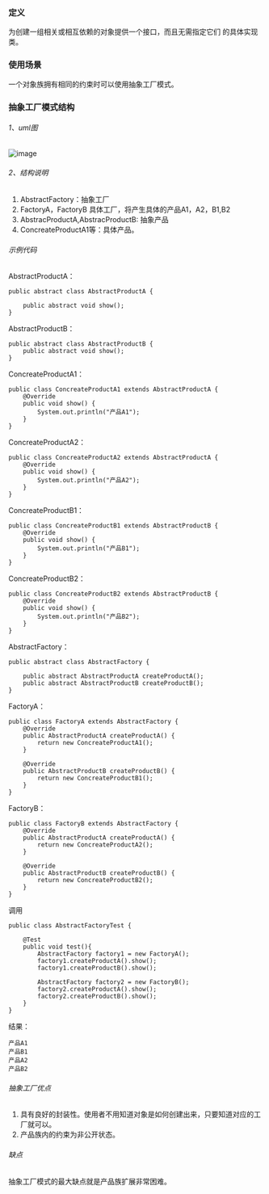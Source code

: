 ### 定义
为创建一组相关或相互依赖的对象提供一个接口，而且无需指定它们 的具体实现类。

### 使用场景

一个对象族拥有相同的约束时可以使用抽象工厂模式。

### 抽象工厂模式结构
###### 1、uml图

![image](http://p2n2wxpgk.bkt.clouddn.com/image/work/%E6%8A%BD%E8%B1%A1%E5%B7%A5%E5%8E%82%E6%A8%A1%E5%BC%8F.png)

###### 2、结构说明
1. AbstractFactory：抽象工厂
2. FactoryA，FactoryB 具体工厂，将产生具体的产品A1，A2，B1,B2
3. AbstracProductA,AbstracProductB: 抽象产品
4. ConcreateProductA1等：具体产品。

###### 示例代码

AbstractProductA：

```
public abstract class AbstractProductA {

    public abstract void show();
}
```
AbstractProductB：

```
public abstract class AbstractProductB {
    public abstract void show();
}
```
ConcreateProductA1：

```
public class ConcreateProductA1 extends AbstractProductA {
    @Override
    public void show() {
        System.out.println("产品A1");
    }
}
```
ConcreateProductA2：

```
public class ConcreateProductA2 extends AbstractProductA {
    @Override
    public void show() {
        System.out.println("产品A2");
    }
}
```
ConcreateProductB1：

```
public class ConcreateProductB1 extends AbstractProductB {
    @Override
    public void show() {
        System.out.println("产品B1");
    }
}
```
ConcreateProductB2：

```
public class ConcreateProductB2 extends AbstractProductB {
    @Override
    public void show() {
        System.out.println("产品B2");
    }
}
```
AbstractFactory：

```
public abstract class AbstractFactory {

    public abstract AbstractProductA createProductA();
    public abstract AbstractProductB createProductB();
}
```
FactoryA：

```
public class FactoryA extends AbstractFactory {
    @Override
    public AbstractProductA createProductA() {
        return new ConcreateProductA1();
    }

    @Override
    public AbstractProductB createProductB() {
        return new ConcreateProductB1();
    }
}
```
FactoryB：

```
public class FactoryB extends AbstractFactory {
    @Override
    public AbstractProductA createProductA() {
        return new ConcreateProductA2();
    }

    @Override
    public AbstractProductB createProductB() {
        return new ConcreateProductB2();
    }
}
```

调用


```
public class AbstractFactoryTest {

    @Test
    public void test(){
        AbstractFactory factory1 = new FactoryA();
        factory1.createProductA().show();
        factory1.createProductB().show();

        AbstractFactory factory2 = new FactoryB();
        factory2.createProductA().show();
        factory2.createProductB().show();
    }
}
```
结果：

```
产品A1
产品B1
产品A2
产品B2
```
###### 抽象工厂优点
1. 具有良好的封装性。使用者不用知道对象是如何创建出来，只要知道对应的工厂就可以。
2. 产品族内的约束为非公开状态。

###### 缺点
抽象工厂模式的最大缺点就是产品族扩展非常困难。